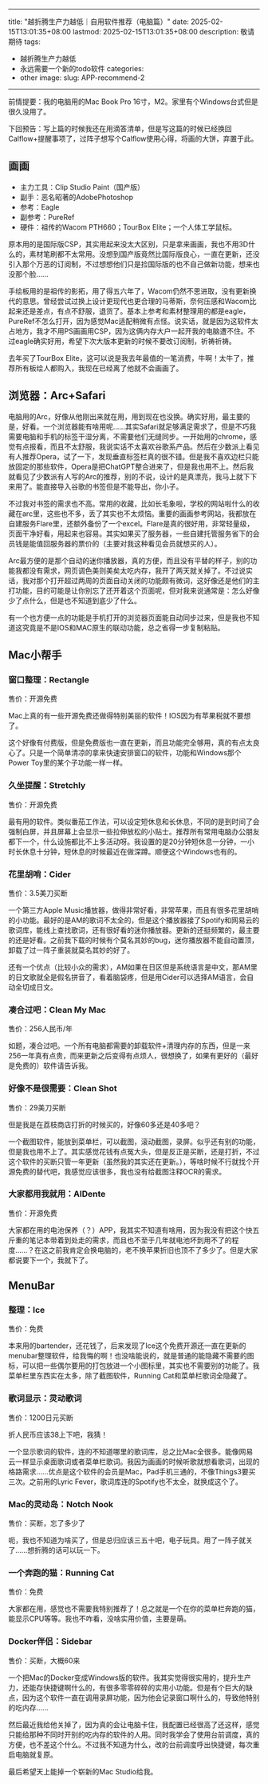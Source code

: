 

---
title: "越折腾生产力越低｜自用软件推荐（电脑篇）"
date: 2025-02-15T13:01:35+08:00
lastmod: 2025-02-15T13:01:35+08:00
description: 敬请期待
tags:
- 越折腾生产力越低
- 永远需要一个新的todo软件
categories:
- other
image: 
slug: APP-recommend-2
---




前情提要：我的电脑用的Mac Book Pro 16寸，M2。家里有个Windows台式但是很久没用了。

下回预告：写上篇的时候我还在用滴答清单，但是写这篇的时候已经换回Calflow+提醒事项了，过阵子想写个Calflow使用心得，将画的大饼，弃置于此。
## 画画

- 主力工具：Clip Studio Paint（国产版）
- 副手：恶名昭著的AdobePhotoshop
- 参考：Eagle
- 副参考：PureRef
- 硬件：祖传的Wacom PTH660；TourBox Elite；一个人体工学鼠标。

原本用的是国际版CSP，其实用起来没太大区别，只是拿来画画，我也不用3D什么的，素材笔刷都不太常用。没想到国产版竟然比国际版良心，一直在更新，还没引入那个万恶的订阅制，不过想想他们只是捡国际版的也不自己做新功能，想来也没那个脸……

手绘板用的是祖传的影拓，用了得五六年了，Wacom仍然不思进取，没有更新换代的意思。曾经尝试过换上设计更现代也更合理的马蒂斯，奈何压感和Wacom比起来还是差点，有点不舒服，退货了。基本上参考和素材整理用的都是eagle，PureRef不怎么打开，因为感觉Mac适配稍微有点怪。说实话，就是因为这软件太占地方，我才不用PS画画用CSP，因为这俩内存大户一起开我的电脑遭不住。不过eagle确实好用，希望下次大版本更新的时候不要改订阅制，祈祷祈祷。

去年买了TourBox Elite，这可以说是我去年最值的一笔消费，牛啊！太牛了，推荐所有板绘人都购入，我现在已经离了他就不会画画了。
## 浏览器：Arc+Safari

电脑用的Arc，好像从他刚出来就在用，用到现在也没换。确实好用，最主要的是，好看。一个浏览器能有啥用呢……其实Safari就足够满足需求了，但是不巧我需要电脑和手机的标签干湿分离，不需要他们无缝同步。一开始用的chrome，感觉有点报看，而且不太舒服，我说实话不太喜欢谷歌系产品。然后在少数派上看见有人推荐Opera，试了一下，发现垂直标签栏真的很不错。但是我不喜欢边栏只能放固定的那些软件，Opera是把ChatGPT整合进来了，但是我也用不上。然后我就看见了少数派有人写的Arc的推荐，别的不说，设计的是真漂亮，我马上就下下来用了。能直接导入谷歌的书签但是不能导出，你小子。

不过我对书签的需求也不高。常用的收藏，比如长毛象啦，学校的网站啦什么的收藏在arc里，这些也不多，丢了其实也不太烦恼。重要的画画参考网站，我都放在自建服务Flare里，还额外备份了一个excel。Flare是真的很好用，非常轻量级，页面干净好看，用起来也容易。其实如果买了服务器，一些自建托管服务省下的会员钱是能值回服务器的票价的（主要对我这种看见会员就想买的人）。

Arc最方便的是那个自动的迷你播放器，真的方便，而且没有平替的样子，别的功能我都没有需求，网页调色美则美矣太吃内存，我开了两天就关掉了。不过说实话，我对那个打开超过两周的页面自动关闭的功能颇有微词，这好像还是他们的主打功能，目的可能是让你别忘了还开着这个页面呢，但对我来说通常是：怎么好像少了点什么，但是也不知道到底少了什么。

有一个也方便一点的功能是手机打开的浏览器页面能自动同步过来，但是我也不知道这究竟是不是IOS和MAC原生的联动功能，总之省得一步复制粘贴。

## Mac小帮手

### 窗口整理：Rectangle
售价：开源免费

Mac上真的有一些开源免费还做得特别美丽的软件！IOS因为有苹果税就不要想了。

这个好像有付费版，但是免费版也一直在更新，而且功能完全够用，真的有点太良心了。只是一个简单清凉的拿来快速安排窗口的软件，功能和Windows那个Power Toy里的某个子功能一样一样。
### 久坐提醒：Stretchly

售价：开源免费

最有用的软件。类似番茄工作法，可以设定短休息和长休息，不同的是到时间了会强制白屏，并且屏幕上会显示一些拉伸放松的小贴士。推荐所有常用电脑办公朋友都下一个，什么设施都比不上多活动呀。我设置的是20分钟短休息一分钟，一小时长休息十分钟，短休息的时候最近在做深蹲。顺便这个Windows也有的。

### 花里胡哨：Cider

售价：3.5美刀买断

一个第三方Apple Music播放器，做得非常好看，非常苹果，而且有很多花里胡哨的小功能。最好的是AM的歌词不太全的，但是这个播放器接了Spotify和网易云的歌词库，能线上查找歌词，还有很好看的迷你播放器。更新的还挺频繁的，最主要的还是好看。之前我下载的时候有个莫名其妙的bug，迷你播放器不能自动置顶，卸载了过一阵子重装就莫名其妙的好了。

还有一个优点（比较小众的需求），AM如果在日区但是系统语言是中文，那AM里的日文歌就全是假名拼音了，看着脑袋疼，但是用Cider可以选择AM语言，会自动全切成日文。
### 凑合过吧：Clean My Mac

售价：256人民币/年

如题，凑合过吧。一个所有电脑都需要的卸载软件+清理内存的东西，但是一来256一年真有点贵，而来更新之后变得有点烦人，很想换了，如果有更好的（最好是免费的）软件请告诉我。

### 好像不是很需要：Clean Shot

售价：29美刀买断

但是我是在荔枝商店打折的时候买的，好像60多还是40多吧？

一个截图软件，能放到菜单栏，可以截图，滚动截图，录屏。似乎还有别的功能，但是我也用不上了。其实感觉花钱有点冤大头，但是反正是买断，还是打折，不过这个软件的买断只管一年更新（虽然我的其实还在更新。），等啥时候不行就找个开源免费的替代吧，我感觉应该很多，我也没有给截图注释OCR的需求。

### 大家都用我就用：AlDente

售价：开源免费

大家都在用的电池保养（？）APP，我其实不知道有啥用，因为我没有把这个快五斤重的笔记本带着到处走的需求，而且也不至于几年就电池坏到用不了的程度……？在这之前我肯定会换电脑的，老不换苹果折旧也顶不了多少了。但是大家都说要下一个，我就下了。
## MenuBar

### 整理：Ice

售价：免费

本来用的bartender，还花钱了，后来发现了Ice这个免费开源还一直在更新的menubar整理软件，给我悔的啊！也没啥能说的，就是普通的能隐藏不需要的图标，可以把一些偶尔要用的打包放进一个小图标里，其实也不需要别的功能了。我菜单栏里东西实在太多，除了截图软件，Running Cat和菜单栏歌词全隐藏了。

### 歌词显示：灵动歌词

售价：1200日元买断

折人民币应该38上下吧，我猜！

一个显示歌词的软件，连的不知道哪里的歌词库，总之比Mac全很多。能像网易云一样显示桌面歌词或者菜单栏歌词。我因为画画的时候听歌就想看歌词，出现的格路需求……优点是这个软件的会员是Mac，Pad手机三通的，不像Things3要买三次。之前用的Lyric Fever，歌词库连的Spotify也不太全，就换成这个了。
### Mac的灵动岛：Notch Nook

售价：买断，忘了多少了

呃，我也不知道为啥买了，但是总归应该三五十吧，电子玩具。用了一阵子就关了……想折腾的话可以玩一下。

### 一个奔跑的猫：Running Cat

售价：免费

大家都在用，感觉也不需要我特别推荐了！总之就是一个在你的菜单栏奔跑的猫，能显示CPU等等。我也不咋看，没啥实用价值，主要是萌。
### Docker伴侣：Sidebar
售价：买断，大概60来

一个把Mac的Docker变成Windows版的软件。我其实觉得很实用的，提升生产力，还能存快捷键啊什么的，有很多零零碎碎的实用小功能。但是有个巨大的缺点，因为这个软件一直在调用录屏功能，因为他会记录窗口啊什么的，导致他特别的吃内存……

然后最近我给他关掉了，因为真的会让电脑卡住，我配置已经很高了还这样，感觉只能给那种不同时开别的吃内存的软件的人用。同时我学会了使用台前调度，真的方便，也不差这个什么。不过我不知道为什么，改的台前调度呼出快捷键，每次重启电脑就复原。

最后希望天上能掉一个崭新的Mac Studio给我。
